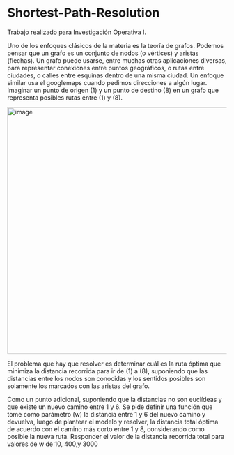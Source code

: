 # Shortest-Path-Resolution

Trabajo realizado para Investigación Operativa I.

Uno de los enfoques clásicos de la materia es la teoría de grafos. Podemos
pensar que un grafo es un conjunto de nodos (o vértices) y aristas (flechas). Un grafo puede
usarse, entre muchas otras aplicaciones diversas, para representar conexiones entre puntos
geográficos, o rutas entre ciudades, o calles entre esquinas dentro de una misma ciudad. Un
enfoque similar usa el googlemaps cuando pedimos direcciones a algún lugar.
Imaginar un punto de origen (1) y un punto de destino (8) en un grafo que representa posibles
rutas entre (1) y (8).

<img width="565" alt="image" src="https://user-images.githubusercontent.com/115170998/194395704-c488bd36-8504-4bf9-aaa7-3411389afb2f.png">

El problema que hay que resolver es determinar cuál es la ruta óptima que minimiza la distancia
recorrida para ir de (1) a (8), suponiendo que las distancias entre los nodos son conocidas y los
sentidos posibles son solamente los marcados con las aristas del grafo.

Como un punto adicional, suponiendo que la distancias no son euclídeas y que existe un nuevo camino entre 1 y 6. 
Se pide definir una función que tome como parámetro (w) la distancia entre 1 y 6 del nuevo camino y
devuelva, luego de plantear el modelo y resolver, la distancia total óptima de acuerdo con el
camino más corto entre 1 y 8, considerando como posible la nueva ruta. Responder el valor de
la distancia recorrida total para valores de w de 10, 400,y 3000
